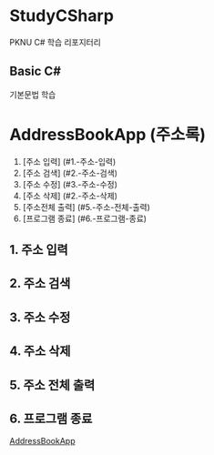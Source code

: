 # StudyCSharp

PKNU C# 학습 리포지터리

## Basic C#

기본문법 학습
# AddressBookApp (주소록)

1. [주소 입력] (#1.-주소-입력)
2. [주소 검색] (#2.-주소-검색)
3. [주소 수정] (#3.-주소-수정)
4. [주소 삭제] (#2.-주소-삭제)
5. [주소전체 출력] (#5.-주소-전체-출력)
6. [프로그램 종료] (#6.-프로그램-종료)


## 1. 주소 입력

## 2. 주소 검색

## 3. 주소 수정

## 4. 주소 삭제

## 5. 주소 전체 출력

## 6. 프로그램 종료


[AddressBookApp](https://github.com/yfla980107/StudyCSharp21/tree/main/chap99/AddressBookApp)
